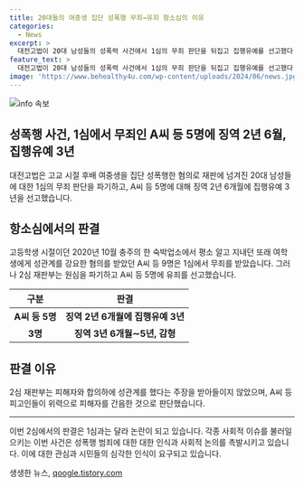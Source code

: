 ```yaml
---
title: 20대들의 여중생 집단 성폭행 무죄→유죄 항소심의 이유
categories:
  - News
excerpt: >
  대전고법이 20대 남성들의 성폭력 사건에서 1심의 무죄 판단을 뒤집고 집행유예를 선고했다. 9명 중 5명에게 유죄가 인정되었고, 2명은 징역 2년 6개월에 집행유예 3년을 선고받았다. 3명에 대해서는 2심에서 감형되었으며, 또 다른 피고인 1명은 무죄를 유지했다. 이들은 고등학생 시절 후배 여중생을 성폭행한 혐의를 받았고, 2심 재판부는 피해자의 자유의사를 억압한 것으로 판단했다. 1심과 2심의 판단이 상이한 점이 주목받고 있다.
feature_text: >
  대전고법이 20대 남성들의 성폭력 사건에서 1심의 무죄 판단을 뒤집고 집행유예를 선고했다. 9명 중 5명에게 유죄가 인정되었고, 2명은 징역 2년 6개월에 집행유예 3년을 선고받았다. 3명에 대해서는 2심에서 감형되었으며, 또 다른 피고인 1명은 무죄를 유지했다. 이들은 고등학생 시절 후배 여중생을 성폭행한 혐의를 받았고, 2심 재판부는 피해자의 자유의사를 억압한 것으로 판단했다. 1심과 2심의 판단이 상이한 점이 주목받고 있다.
image: 'https://www.behealthy4u.com/wp-content/uploads/2024/06/news.jpg'
---
```


<p><img src="https://www.behealthy4u.com/wp-content/uploads/2024/06/news.jpg" alt="info 속보" /></p>

<h2 data-ke-size="size26">성폭행 사건, 1심에서 무죄인 A씨 등 5명에 징역 2년 6월, 집행유예 3년</h2>

<p data-ke-size="size16">대전고법은 고교 시절 후배 여중생을 집단 성폭행한 혐의로 재판에 넘겨진 20대 남성들에 대한 1심의 무죄 판단을 파기하고, A씨 등 5명에 대해 징역 2년 6개월에 집행유예 3년을 선고했습니다.</p>

<h2 data-ke-size="size26">항소심에서의 판결</h2>

<p data-ke-size="size16">고등학생 시절이던 2020년 10월 충주의 한 숙박업소에서 평소 알고 지내던 또래 여학생에게 성관계를 강요한 혐의를 받았던 A씨 등 9명은 1심에서 무죄를 받았습니다. 그러나 2심 재판부는 원심을 파기하고 A씨 등 5명에 유죄를 선고했습니다.</p>

<table>
    <thead>
        <tr>
            <th><b>구분</b></th>
            <th><b>판결</b></th>
        </tr>
    </thead>
    <tbody>
        <tr>
            <td style="text-align: center; height: 17px;"><b>A씨 등 5명</b></td>
            <td style="text-align: center; height: 17px;"><b>징역 2년 6개월에 집행유예 3년</b></td>
        </tr>
        <tr>
            <td style="text-align: center; height: 17px;"><b>3명</b></td>
            <td style="text-align: center; height: 17px;"><b>징역 3년 6개월∼5년, 감형</b></td>
        </tr>
    </tbody>
</table>

<h2 data-ke-size="size26">판결 이유</h2>

<p data-ke-size="size16">2심 재판부는 피해자와 합의하에 성관계를 했다는 주장을 받아들이지 않았으며, A씨 등 피고인들이 위력으로 피해자를 간음한 것으로 판단했습니다.</p>

<hr>

<p data-ke-size="size16">이번 2심에서의 판결은 1심과는 달라 논란이 되고 있습니다. 각종 사회적 이슈를 불러일으키는 이번 사건은 성폭행 범죄에 대한 대한 인식과 사회적 논의를 촉발시키고 있습니다. 이에 대한 관심과 시민들의 심각한 인식이 요구되고 있습니다.</p>
생생한 뉴스, <a href="https://qoogle.tistory.com" rel="dofollow">qoogle.tistory.com</a>


